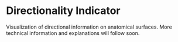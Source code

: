 Directionality Indicator
========================

Visualization of directional information on anatomical surfaces. More technical information and explanations will follow soon.
